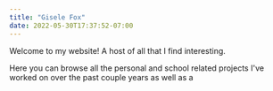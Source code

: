 ```yaml
---
title: "Gisele Fox"
date: 2022-05-30T17:37:52-07:00
---
```


Welcome to my website! A host of all that I find interesting. 

Here you can browse all the personal and school related projects I've worked on over the past couple years as well as a 